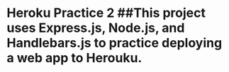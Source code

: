 # Heroku Practice 2 ##This project uses Express.js, Node.js, and Handlebars.js to practice deploying a web app to Herouku.
